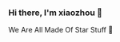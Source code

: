 ### Hi there, I'm xiaozhou 👋

We Are All Made Of Star Stuff 🎨

<!--![Vben's github stats](https://github-readme-stats.vercel.app/api?username=XIAOZHOUGUO&show_icons=true&theme=vue) -->

<!-- ![Top Langs](https://github-readme-stats.vercel.app/api/top-langs/?username=XIAOZHOUGUO) -->

<!--
- 🔭 I’m currently working on ...
- 🌱 I’m currently learning ...
- 👯 I’m looking to collaborate on ...
- 🤔 I’m looking for help with ...
- 💬 Ask me about ...
- 📫 How to reach me: ...
- 😄 Pronouns: ...
- ⚡ Fun fact: ...
-->

